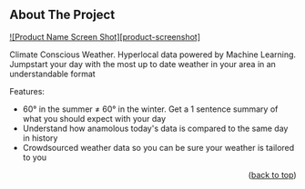 <!-- ABOUT THE PROJECT -->
## About The Project

[![Product Name Screen Shot][product-screenshot]](https://example.com)

Climate Conscious Weather. Hyperlocal data powered by Machine Learning. Jumpstart your day with the most up to date weather in your area in an understandable format

Features:
* 60° in the summer ≠ 60° in the winter. Get a 1 sentence summary of what you should expect with your day
* Understand how anamolous today's data is compared to the same day in history
* Crowdsourced weather data so you can be sure your weather is tailored to you

<p align="right">(<a href="#readme-top">back to top</a>)</p>
